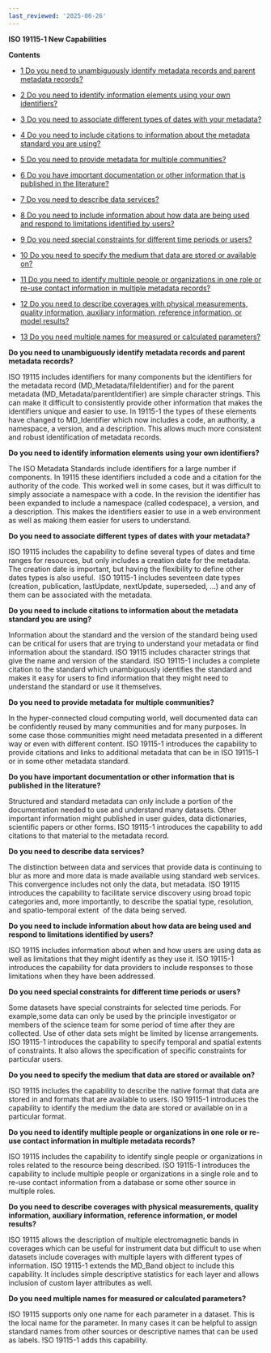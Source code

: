 ```yaml
---
last_reviewed: '2025-06-26'
---
```


**ISO 19115-1 New Capabilities**

**Contents**

- [<u>1 Do you need to unambiguously identify metadata records and parent metadata records?</u>](https://geo-ide.noaa.gov/wiki/index.php?title=ISO_19115-1_New_Capabilities#Do_you_need_to_unambiguously_identify_metadata_records_and_parent_metadata_records.3F)

- [<u>2 Do you need to identify information elements using your own identifiers?</u>](https://geo-ide.noaa.gov/wiki/index.php?title=ISO_19115-1_New_Capabilities#Do_you_need_to_identify_information_elements_using_your_own_identifiers.3F)

- [<u>3 Do you need to associate different types of dates with your metadata?</u>](https://geo-ide.noaa.gov/wiki/index.php?title=ISO_19115-1_New_Capabilities#Do_you_need_to_associate_different_types_of_dates_with_your_metadata.3F)

- [<u>4 Do you need to include citations to information about the metadata standard you are using?</u>](https://geo-ide.noaa.gov/wiki/index.php?title=ISO_19115-1_New_Capabilities#Do_you_need_to_include_citations_to_information_about_the_metadata_standard_you_are_using.3F)

- [<u>5 Do you need to provide metadata for multiple communities?</u>](https://geo-ide.noaa.gov/wiki/index.php?title=ISO_19115-1_New_Capabilities#Do_you_need_to_provide_metadata_for_multiple_communities.3F)

- [<u>6 Do you have important documentation or other information that is published in the literature?</u>](https://geo-ide.noaa.gov/wiki/index.php?title=ISO_19115-1_New_Capabilities#Do_you_have_important_documentation_or_other_information_that_is_published_in_the_literature.3F)

- [<u>7 Do you need to describe data services?</u>](https://geo-ide.noaa.gov/wiki/index.php?title=ISO_19115-1_New_Capabilities#Do_you_need_to_describe_data_services.3F)

- [<u>8 Do you need to include information about how data are being used and respond to limitations identified by users?</u>](https://geo-ide.noaa.gov/wiki/index.php?title=ISO_19115-1_New_Capabilities#Do_you_need_to_include_information_about_how_data_are_being_used_and_respond_to_limitations_identified_by_users.3F)

- [<u>9 Do you need special constraints for different time periods or users?</u>](https://geo-ide.noaa.gov/wiki/index.php?title=ISO_19115-1_New_Capabilities#Do_you_need_special_constraints_for_different_time_periods_or_users.3F)

- [<u>10 Do you need to specify the medium that data are stored or available on?</u>](https://geo-ide.noaa.gov/wiki/index.php?title=ISO_19115-1_New_Capabilities#Do_you_need_to_specify_the_medium_that_data_are_stored_or_available_on.3F)

- [<u>11 Do you need to identify multiple people or organizations in one role or re-use contact information in multiple metadata records?</u>](https://geo-ide.noaa.gov/wiki/index.php?title=ISO_19115-1_New_Capabilities#Do_you_need_to_identify_multiple_people_or_organizations_in_one_role_or_re-use_contact_information_in_multiple_metadata_records.3F)

- [<u>12 Do you need to describe coverages with physical measurements, quality information, auxiliary information, reference information, or model results?</u>](https://geo-ide.noaa.gov/wiki/index.php?title=ISO_19115-1_New_Capabilities#Do_you_need_to_describe_coverages_with_physical_measurements.2C_quality_information.2C_auxiliary_information.2C_reference_information.2C_or_model_results.3F)

- [<u>13 Do you need multiple names for measured or calculated parameters?</u>](https://geo-ide.noaa.gov/wiki/index.php?title=ISO_19115-1_New_Capabilities#Do_you_need_multiple_names_for_measured_or_calculated_parameters.3F)

**Do you need to unambiguously identify metadata records and parent metadata records?**

ISO 19115 includes identifiers for many components but the identifiers for the metadata record (MD_Metadata/fileIdentifier) and for the parent metadata (MD_Metadata/parentIdentifier) are simple character strings. This can make it difficult to consistently provide other information that makes the identifiers unique and easier to use. In 19115-1 the types of these elements have changed to MD_Identifier which now includes a code, an authority, a namespace, a version, and a description. This allows much more consistent and robust identification of metadata records.

**Do you need to identify information elements using your own identifiers?**

The ISO Metadata Standards include identifiers for a large number if components. In 19115 these identifiers included a code and a citation for the authority of the code. This worked well in some cases, but it was difficult to simply associate a namespace with a code. In the revision the identifier has been expanded to include a namespace (called codespace), a version, and a description. This makes the identifiers easier to use in a web environment as well as making them easier for users to understand.

**Do you need to associate different types of dates with your metadata?**

ISO 19115 includes the capability to define several types of dates and time ranges for resources, but only includes a creation date for the metadata. The creation date is important, but having the flexibility to define other dates types is also useful.  ISO 19115-1 includes seventeen date types (creation, publication, lastUpdate, nextUpdate, superseded, …) and any of them can be associated with the metadata.

**Do you need to include citations to information about the metadata standard you are using?**

Information about the standard and the version of the standard being used can be critical for users that are trying to understand your metadata or find information about the standard. ISO 19115 includes character strings that give the name and version of the standard. ISO 19115-1 includes a complete citation to the standard which unambiguously identifies the standard and makes it easy for users to find information that they might need to understand the standard or use it themselves.

**Do you need to provide metadata for multiple communities?**

In the hyper-connected cloud computing world, well documented data can be confidently reused by many communities and for many purposes. In some case those communities might need metadata presented in a different way or even with different content. ISO 19115-1 introduces the capability to provide citations and links to additional metadata that can be in ISO 19115-1 or in some other metadata standard.

**Do you have important documentation or other information that is published in the literature?**

Structured and standard metadata can only include a portion of the documentation needed to use and understand many datasets. Other important information might published in user guides, data dictionaries, scientific papers or other forms. ISO 19115-1 introduces the capability to add citations to that material to the metadata record.

**Do you need to describe data services?**

The distinction between data and services that provide data is continuing to blur as more and more data is made available using standard web services. This convergence includes not only the data, but metadata. ISO 19115 introduces the capability to facilitate service discovery using broad topic categories and, more importantly, to describe the spatial type, resolution, and spatio-temporal extent  of the data being served.

**Do you need to include information about how data are being used and respond to limitations identified by users?**

ISO 19115 includes information about when and how users are using data as well as limitations that they might identify as they use it. ISO 19115-1 introduces the capability for data providers to include responses to those limitations when they have been addressed.

**Do you need special constraints for different time periods or users?**

Some datasets have special constraints for selected time periods. For example,some data can only be used by the principle investigator or members of the science team for some period of time after they are collected. Use of other data sets might be limited by license arrangements. ISO 19115-1 introduces the capability to specify temporal and spatial extents of constraints. It also allows the specification of specific constraints for particular users.

**Do you need to specify the medium that data are stored or available on?**

ISO 19115 includes the capability to describe the native format that data are stored in and formats that are available to users. ISO 19115-1 introduces the capability to identify the medium the data are stored or available on in a particular format.

**Do you need to identify multiple people or organizations in one role or re-use contact information in multiple metadata records?**

ISO 19115 includes the capability to identify single people or organizations in roles related to the resource being described. ISO 19115-1 introduces the capability to include multiple people or organizations in a single role and to re-use contact information from a database or some other source in multiple roles.

**Do you need to describe coverages with physical measurements, quality information, auxiliary information, reference information, or model results?**

ISO 19115 allows the description of multiple electromagnetic bands in coverages which can be useful for instrument data but difficult to use when datasets include coverages with multiple layers with different types of information. ISO 19115-1 extends the MD_Band object to include this capability. It includes simple descriptive statistics for each layer and allows inclusion of custom layer attributes as well.

**Do you need multiple names for measured or calculated parameters?**

ISO 19115 supports only one name for each parameter in a dataset. This is the local name for the parameter. In many cases it can be helpful to assign standard names from other sources or descriptive names that can be used as labels. !SO 19115-1 adds this capability.